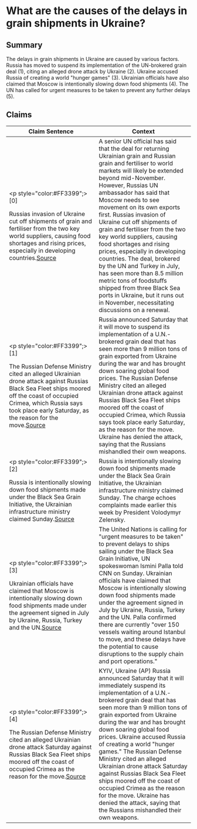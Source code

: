 # What are the causes of the delays in grain shipments in Ukraine?

## Summary
The delays in grain shipments in Ukraine are caused by various factors. Russia has moved to suspend its implementation of the UN-brokered grain deal (1), citing an alleged drone attack by Ukraine (2). Ukraine accused Russia of creating a world "hunger games" (3). Ukrainian officials have also claimed that Moscow is intentionally slowing down food shipments (4). The UN has called for urgent measures to be taken to prevent any further delays (5).

## Claims
| Claim Sentence | Context |
|---|---|
|<p style="color:#FF3399";>[0]</p>Russias invasion of Ukraine cut off shipments of grain and fertiliser from the two key world suppliers, causing food shortages and rising prices, especially in developing countries.<a href="https://www.euronews.com/2022/10/27/ukraine-war-ukrainian-and-russian-grain-deal-could-be-extended-past-november" target="_blank">Source</a>| A senior UN official has said that the deal for returning Ukrainian grain and Russian grain and fertiliser to world markets will likely be extended beyond mid-November. However, Russias UN ambassador has said that Moscow needs to see movement on its own exports first. Russias invasion of Ukraine cut off shipments of grain and fertiliser from the two key world suppliers, causing food shortages and rising prices, especially in developing countries. The deal, brokered by the UN and Turkey in July, has seen more than 8.5 million metric tons of foodstuffs shipped from three Black Sea ports in Ukraine, but it runs out in November, necessitating discussions on a renewal.|
|<p style="color:#FF3399";>[1]</p>The Russian Defense Ministry cited an alleged Ukrainian drone attack against Russias Black Sea Fleet ships moored off the coast of occupied Crimea, which Russia says took place early Saturday, as the reason for the move.<a href="https://www.fox9.com/news/russia-suspending-ukraine-grain-export-deal" target="_blank">Source</a>| Russia announced Saturday that it will move to suspend its implementation of a U.N.-brokered grain deal that has seen more than 9 million tons of grain exported from Ukraine during the war and has brought down soaring global food prices. The Russian Defense Ministry cited an alleged Ukrainian drone attack against Russias Black Sea Fleet ships moored off the coast of occupied Crimea, which Russia says took place early Saturday, as the reason for the move. Ukraine has denied the attack, saying that the Russians mishandled their own weapons.|
|<p style="color:#FF3399";>[2]</p>Russia is intentionally slowing down food shipments made under the Black Sea Grain Initiative, the Ukrainian infrastructure ministry claimed Sunday.<a href="https://www.cnn.com/europe/live-news/russia-ukraine-war-news-10-23-22/h_1fb0f92038712fb60caf322afa4d3e84" target="_blank">Source</a>| Russia is intentionally slowing down food shipments made under the Black Sea Grain Initiative, the Ukrainian infrastructure ministry claimed Sunday. The charge echoes complaints made earlier this week by President Volodymyr Zelensky.|
|<p style="color:#FF3399";>[3]</p>Ukrainian officials have claimed that Moscow is intentionally slowing down food shipments made under the agreement signed in July by Ukraine, Russia, Turkey and the UN.<a href="https://www.cnn.com/europe/live-news/russia-ukraine-war-news-10-24-22/h_1c126ffbb9875e3e93da72c0d7c04a78" target="_blank">Source</a>| The United Nations is calling for "urgent measures to be taken" to prevent delays to ships sailing under the Black Sea Grain Initiative, UN spokeswoman Ismini Palla told CNN on Sunday. Ukrainian officials have claimed that Moscow is intentionally slowing down food shipments made under the agreement signed in July by Ukraine, Russia, Turkey and the UN. Palla confirmed there are currently "over 150 vessels waiting around Istanbul to move, and these delays have the potential to cause disruptions to the supply chain and port operations."|
|<p style="color:#FF3399";>[4]</p>The Russian Defense Ministry cited an alleged Ukrainian drone attack Saturday against Russias Black Sea Fleet ships moored off the coast of occupied Crimea as the reason for the move.<a href="https://apnews.com/article/russia-ukraine-europe-government-and-politics-3b563bd6f79f815c7e9f33505dd25334" target="_blank">Source</a>| KYIV, Ukraine (AP) Russia announced Saturday that it will immediately suspend its implementation of a U.N.-brokered grain deal that has seen more than 9 million tons of grain exported from Ukraine during the war and has brought down soaring global food prices. Ukraine accused Russia of creating a world "hunger games." The Russian Defense Ministry cited an alleged Ukrainian drone attack Saturday against Russias Black Sea Fleet ships moored off the coast of occupied Crimea as the reason for the move. Ukraine has denied the attack, saying that the Russians mishandled their own weapons.|
